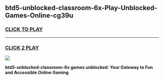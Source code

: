 
## btd5-unblocked-classroom-6x-Play-Unblocked-Games-Online-cg39u
<h3>
<a href="https://premium76.site?title=btd5-unblocked-classroom-6x&ref=25A">CLICK TO PLAY</a></h3>
<hr>

<h3>
<a href="https://premium76.site?title=btd5-unblocked-classroom-6x&ref=25A">CLICK 2 PLAY</a>
  
</h3>

<a href="https://premium76.site?title=btd5-unblocked-classroom-6x&ref=25A"><img src="https://clearcache.store/games.png"></a>


**btd5-unblocked-classroom-6x games unblocked: Your Gateway to Fun and Accessible Online Gaming**
